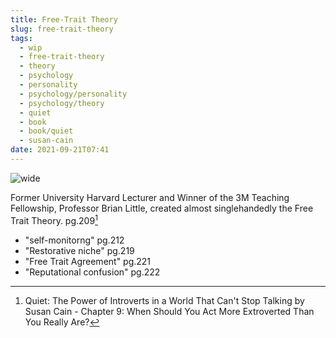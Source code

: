 ```yaml
---
title: Free-Trait Theory
slug: free-trait-theory
tags:
  - wip
  - free-trait-theory
  - theory
  - psychology
  - personality
  - psychology/personality
  - psychology/theory
  - quiet
  - book
  - book/quiet
  - susan-cain
date: 2021-09-21T07:41
---
```



![wide](https://cdn.pixabay.com/photo/2016/10/24/23/11/doors-1767563_960_720.jpg "image from Pixabay (cc)")

Former University Harvard Lecturer and Winner of the 3M Teaching Fellowship,
Professor Brian Little, created almost singlehandedly the Free Trait Theory.
pg.209[^1]

- "self-monitorng" pg.212
- "Restorative niche" pg.219
- "Free Trait Agreement" pg.221
- "Reputational confusion" pg.222


[^1]: Quiet: The Power of Introverts in a World That Can't Stop Talking by Susan Cain - Chapter 9: When Should You Act More Extroverted Than You Really Are?

